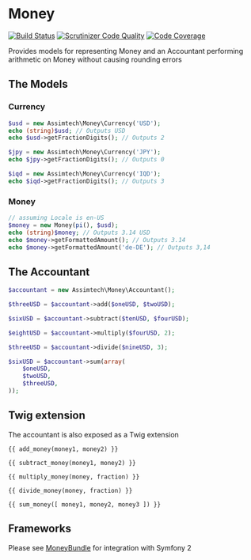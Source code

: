 # Money

[![Build Status](https://travis-ci.org/assimtech/money.svg?branch=master)](https://travis-ci.org/assimtech/money)
[![Scrutinizer Code Quality](https://scrutinizer-ci.com/g/assimtech/money/badges/quality-score.png?b=master)](https://scrutinizer-ci.com/g/assimtech/money/?branch=master)
[![Code Coverage](https://scrutinizer-ci.com/g/assimtech/money/badges/coverage.png?b=master)](https://scrutinizer-ci.com/g/assimtech/money/?branch=master)

Provides models for representing Money and an Accountant performing arithmetic on Money without causing rounding errors


## The Models

### Currency

```php
$usd = new Assimtech\Money\Currency('USD');
echo (string)$usd; // Outputs USD
echo $usd->getFractionDigits(); // Outputs 2

$jpy = new Assimtech\Money\Currency('JPY');
echo $jpy->getFractionDigits(); // Outputs 0

$iqd = new Assimtech\Money\Currency('IQD');
echo $iqd->getFractionDigits(); // Outputs 3
```


### Money

```php
// assuming Locale is en-US
$money = new Money(pi(), $usd);
echo (string)$money; // Outputs 3.14 USD
echo $money->getFormattedAmount(); // Outputs 3.14
echo $money->getFormattedAmount('de-DE'); // Outputs 3,14
```


## The Accountant

```php
$accountant = new Assimtech\Money\Accountant();

$threeUSD = $accountant->add($oneUSD, $twoUSD);

$sixUSD = $accountant->subtract($tenUSD, $fourUSD);

$eightUSD = $accountant->multiply($fourUSD, 2);

$threeUSD = $accountant->divide($nineUSD, 3);

$sixUSD = $accountant->sum(array(
    $oneUSD,
    $twoUSD,
    $threeUSD,
));
```


## Twig extension

The accountant is also exposed as a Twig extension

```twig
{{ add_money(money1, money2) }}

{{ subtract_money(money1, money2) }}

{{ multiply_money(money, fraction) }}

{{ divide_money(money, fraction) }}

{{ sum_money([ money1, money2, money3 ]) }}
```


## Frameworks

Please see [MoneyBundle](https://github.com/assimtech/money-bundle) for integration with Symfony 2
